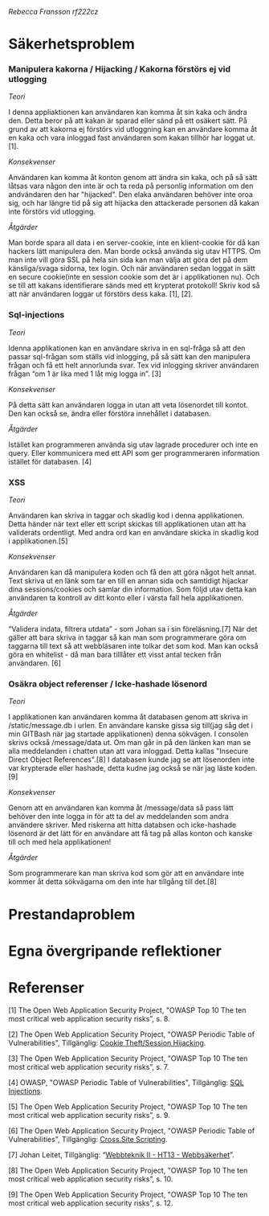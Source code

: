 _Rebecca Fransson_
_rf222cz_


# Säkerhetsproblem
### Manipulera kakorna / Hijacking / Kakorna förstörs ej vid utlogging
_Teori_

I denna appliaktionen kan användaren kan komma åt sin kaka och ändra den. Detta beror på att kakan är sparad eller sänd på ett osäkert sätt.
På grund av att kakorna ej förstörs vid utloggning kan en användare komma åt en kaka och vara inloggad fast användaren som kakan tillhör har loggat ut.
[1].


_Konsekvenser_

Användaren kan komma åt konton genom att ändra sin kaka, och på så sätt låtsas vara någon den inte är och ta reda på personlig information om den andvändaren den har "hijacked".
Den elaka användaren behöver inte oroa sig, och har längre tid på sig att hijacka den attackerade personen då kakan inte förstörs vid utlogging.


_Åtgärder_

Man borde spara all data i en server-cookie, inte en klient-cookie för då kan hackers lätt manipulera den.
Man borde också använda sig utav HTTPS. Om man inte vill göra SSL på hela sin sida kan man välja att göra det på dem känsliga/svaga sidorna, tex login. Och när användaren sedan loggat in sätt en secure cookie(inte en session cookie som det är i applikationen nu).
Och se till att kakans identifierare sänds med ett krypterat protokoll!
Skriv kod så att när användaren loggar ut förstörs dess kaka.
[1], [2].


### Sql-injections
_Teori_

Idenna applikationen kan en användare skriva in en sql-fråga så att den passar sql-frågan som ställs vid inlogging, på så sätt kan den manipulera frågan och få ett helt annorlunda svar. Tex vid inlogging skriver  användaren frågan “om 1 är lika med 1 låt mig logga in”.
[3]


_Konsekvenser_

På detta sätt kan användaren logga in utan att veta lösenordet till kontot.
Den kan också se, ändra eller förstöra innehållet i databasen.


_Åtgärder_

Istället kan programmeren använda sig utav lagrade procedurer och inte en query.
Eller kommunicera med ett API som ger programmeraren information istället för databasen.
[4]


### XSS
_Teori_

Användaren kan skriva in taggar och skadlig kod i denna applikationen. Detta händer när text eller ett script skickas till applikationen utan att ha validerats ordentligt. Med andra ord kan en användare skicka in skadlig kod i applikationen.[5]


_Konsekvenser_

Användaren kan då manipulera koden och få den att göra något helt annat. Text skriva ut en länk som tar en till en annan sida och samtidigt hijackar dina sessions/cookies och samlar din information. Som följd utav detta kan användaren ta kontroll av ditt konto eller i värsta fall hela applikationen.


_Åtgärder_

“Validera indata, filtrera utdata” - som Johan sa i sin föreläsning.[7]
När det gäller att bara skriva in taggar så kan man som programmerare göra om taggarna till text så att webbläsaren inte tolkar det som kod.
Man kan också göra en whitelist - då man bara tilllåter ett visst antal tecken från användaren.
[6]

### Osäkra object referenser / Icke-hashade lösenord
_Teori_

I applikationen kan användaren komma åt databasen genom att skriva in /static/message.db i urlen. En användare kanske gissa sig till(jag såg det i min GITBash när jag startade applikationen) denna sökvägen.
I consolen skrivs också /message/data ut. Om man går in på den länken kan man se alla meddelanden i chatten utan att vara inloggad. Detta kallas "Insecure Direct Object References".[8]
I databasen kunde jag se att lösenorden inte var krypterade eller hashade, detta kudne jag också se när jag läste koden.[9]



_Konsekvenser_

Genom att en användaren kan komma åt /message/data så pass lätt behöver den inte logga in för att ta del av meddelanden som andra användere skriver.
Med riskerna att hitta databsen och icke-hashade lösenord är det lätt för en användare att få tag på allas konton och kanske till och med hela applikationen!


_Åtgärder_

Som programmerare kan man skriva kod som gör att en användare inte kommer åt detta sökvägarna om den inte har tillgång till det.[8]

# Prestandaproblem

# Egna övergripande reflektioner

# Referenser

[1] The Open Web Application Security Project, "OWASP Top 10 The ten most critical web application security risks”, s. 8.

[2] The Open Web Application Security Project, "OWASP Periodic Table of Vulnerabilities", Tillgänglig: [Cookie Theft/Session Hijacking](https://www.owasp.org/index.php/OWASP_Periodic_Table_of_Vulnerabilities#Periodic_Table_of_Vulnerabilities).

[3] The Open Web Application Security Project, "OWASP Top 10 The ten most critical web application security risks”, s. 7.

[4] OWASP, "OWASP Periodic Table of Vulnerabilities", Tillgänglig: [SQL Injections](https://www.owasp.org/index.php/OWASP_Periodic_Table_of_Vulnerabilities_-_SQL_Injection).

[5] The Open Web Application Security Project, "OWASP Top 10 The ten most critical web application security risks”, s. 9.

[6] The Open Web Application Security Project, "OWASP Periodic Table of Vulnerabilities", Tillgänglig: [Cross.Site Scripting](https://www.owasp.org/index.php/OWASP_Periodic_Table_of_Vulnerabilities_-_Cross-Site_Scripting_(XSS)).

[7] Johan Leitet, Tillgänglig: “[Webbteknik II - HT13 - Webbsäkerhet](https://www.youtube.com/watch?v=Gc_pc9TMEIk)”.

[8] The Open Web Application Security Project, "OWASP Top 10 The ten most critical web application security risks”, s. 10.

[9] The Open Web Application Security Project, "OWASP Top 10 The ten most critical web application security risks”, s. 12.
